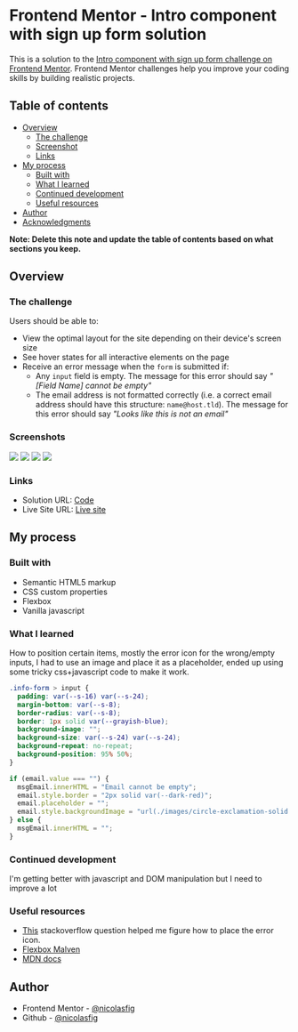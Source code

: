 # Frontend Mentor - Intro component with sign up form solution

This is a solution to the [Intro component with sign up form challenge on Frontend Mentor](https://www.frontendmentor.io/challenges/intro-component-with-signup-form-5cf91bd49edda32581d28fd1). Frontend Mentor challenges help you improve your coding skills by building realistic projects.

## Table of contents

- [Overview](#overview)
  - [The challenge](#the-challenge)
  - [Screenshot](#screenshot)
  - [Links](#links)
- [My process](#my-process)
  - [Built with](#built-with)
  - [What I learned](#what-i-learned)
  - [Continued development](#continued-development)
  - [Useful resources](#useful-resources)
- [Author](#author)
- [Acknowledgments](#acknowledgments)

**Note: Delete this note and update the table of contents based on what sections you keep.**

## Overview

### The challenge

Users should be able to:

- View the optimal layout for the site depending on their device's screen size
- See hover states for all interactive elements on the page
- Receive an error message when the `form` is submitted if:
  - Any `input` field is empty. The message for this error should say _"[Field Name] cannot be empty"_
  - The email address is not formatted correctly (i.e. a correct email address should have this structure: `name@host.tld`). The message for this error should say _"Looks like this is not an email"_

### Screenshots

![](./images/desktop_view.png)
![](./images/desktop_view_error.png)
![](./images/mobile_view.png)
![](./images/mobile_view_error.png)

### Links

- Solution URL: [Code](https://github.com/nicolasfig/intro-component-with-signup-form)
- Live Site URL: [Live site](https://nicolasfig.github.io/intro-component-with-signup-form)

## My process

### Built with

- Semantic HTML5 markup
- CSS custom properties
- Flexbox
- Vanilla javascript

### What I learned

How to position certain items, mostly the error icon for the wrong/empty inputs, I had to use an image and place it as a placeholder, ended up using some tricky css+javascript code to make it work.

```css
.info-form > input {
  padding: var(--s-16) var(--s-24);
  margin-bottom: var(--s-8);
  border-radius: var(--s-8);
  border: 1px solid var(--grayish-blue);
  background-image: "";
  background-size: var(--s-24) var(--s-24);
  background-repeat: no-repeat;
  background-position: 95% 50%;
}
```

```js
if (email.value === "") {
  msgEmail.innerHTML = "Email cannot be empty";
  email.style.border = "2px solid var(--dark-red)";
  email.placeholder = "";
  email.style.backgroundImage = "url(./images/circle-exclamation-solid.svg)";
} else {
  msgEmail.innerHTML = "";
}
```

### Continued development

I'm getting better with javascript and DOM manipulation but I need to improve a lot

### Useful resources

- [This](https://stackoverflow.com/questions/35821279/positioning-an-image-inside-a-text-input-box) stackoverflow question helped me figure how to place the error icon.
- [Flexbox Malven](https://flexbox.malven.co/)
- [MDN docs](https://developer.mozilla.org/en-US/)

## Author

- Frontend Mentor - [@nicolasfig](https://www.frontendmentor.io/profile/nicolasfig)
- Github - [@nicolasfig](https://github.com/nicolasfig/)
